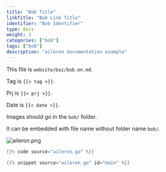 ```yaml
---
title: "Bob Title"
linkTitle: "Bob Link Title"
identifier: "Bob Identifier"
type: docs
weight: 3
categories: ["bob"]
tags: ["bob"]
description: "aileron documentation example"
---
```


This file is `website/baz/bob.en.md`.

Tag is `{{< tag >}}`.

Prj is `{{< prj >}}`.

Date is `{{< date >}}`.

Images should go in the `bob/` folder.

It can be embedded with file name without folder name `bob/`.

![aileron.png](aileron.png)

```go {title="aileron.go" linenos=inline hl_lines=[3,"9-11"] style=emacs}
{{% code source="aileron.go" %}}
```

```go {linenos=inline hl_lines=[3,"6-8"]}
{{% snippet source="aileron.go" id="main" %}}
```
